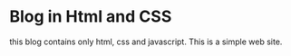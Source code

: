 # Blog in Html and CSS

this blog contains only html, css and javascript. This is a simple web site.
